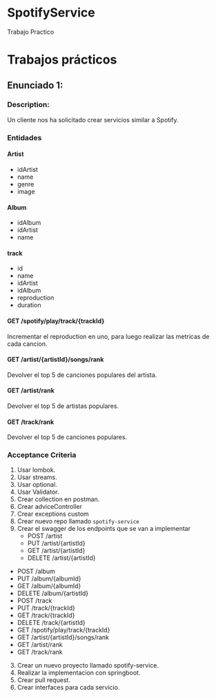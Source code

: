# SpotifyService
Trabajo Practico
# Trabajos prácticos

## Enunciado 1:


### Description:

Un cliente nos ha solicitado crear servicios similar a Spotify.



### Entidades

#### Artist
- idArtist
- name
- genre
- image

#### Album
- idAlbum
- idArtist
- name

#### track
-   id
-   name
-   idArtist
-   idAlbum
-   reproduction
-   duration


#### GET /spotify/play/track/{trackId}
Incrementar el reproduction en uno, para luego realizar las metricas de cada cancion.

#### GET /artist/{artistId}/songs/rank
Devolver el top 5 de canciones populares del artista.


#### GET /artist/rank
Devolver el top 5 de artistas populares.


#### GET /track/rank
Devolver el top 5 de canciones populares.





### Acceptance Criteria
1. Usar lombok.
2. Usar streams.
3. Usar optional.
4. Usar Validator.
6. Crear collection en postman.
7. Crear adviceController
8. Crear exceptions custom
9. Crear nuevo repo llamado `spotify-service`
10. Crear el swagger de los endpoints que se van a implementar
    - POST /artist
    - PUT /artist/{artistId}
    - GET /artist/{artistId}
    - DELETE /artist/{artistId}
- POST /album
- PUT /album/{albumId}
- GET /album/{albumId}
- DELETE /album/{artistId}
- POST /track
- PUT /track/{trackId}
- GET /track/{trackId}
- DELETE /track/{artistId}
- GET /spotify/play/track/{trackId}
- GET /artist/{artistId}/songs/rank
- GET /artist/rank
- GET /track/rank

3. Crear un nuevo proyecto llamado spotify-service.
4. Realizar la implementacion con springboot.
5. Crear pull request.
6. Crear interfaces para cada servicio.
